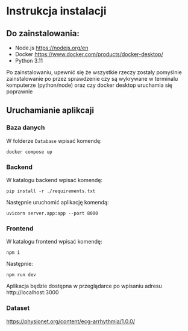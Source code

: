 # Instrukcja instalacji
## Do zainstalowania:
- Node.js https://nodejs.org/en
- Docker https://www.docker.com/products/docker-desktop/
- Python 3.11

Po zainstalowaniu, upewnić się że wszystkie rzeczy zostały pomyślnie zainstalowanie po przez sprawdzenie czy są wykrywane w terminalu komputerze (python/node) oraz czy docker desktop uruchamia się poprawnie

## Uruchamianie aplikcaji
### Baza danych
W folderze `Database` wpisać komendę:
```
docker compose up
```

### Backend
W katalogu backend wpisać komendę:
```
pip install -r ./requirements.txt
```
Następnie uruchomić aplikację komendą:
```
uvicorn server.app:app --port 8000
```

### Frontend
W katalogu frontend wpisać komendę:
```
npm i
```
Następnie:
```
npm run dev
```
Aplikacja będzie dostępna w przeglądarce po wpisaniu adresu http://localhost:3000

### Dataset
https://physionet.org/content/ecg-arrhythmia/1.0.0/
